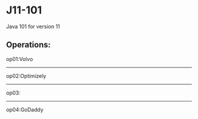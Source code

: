 # J11-101
Java 101 for version 11

Operations:
---------------------------------------------------------------------------------------------------------------------
op01:Volvo




---------------------------------------------------------------------------------------------------------------------
op02:Optimizely




---------------------------------------------------------------------------------------------------------------------
op03:




---------------------------------------------------------------------------------------------------------------------
op04:GoDaddy






